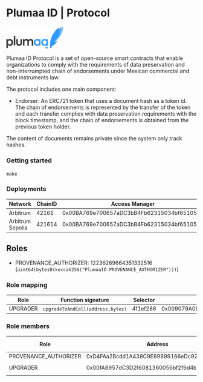 # Plumaa ID | Protocol

<img src="./images/logo.png" width="150" alt="Plumaa ID">

Plumaa ID Protocol is a set of open-source smart contracts that enable organizations to comply with the requirements of data preservation and non-interrumpted chain of endorsements under Mexican commercial and debt instruments law.

The protocol includes one main component:

- Endorser: An ERC721 token that uses a document hash as a token id. The chain of endorsements is represented by the transfer of the token and each transfer complies with data preservation requirements with the block timestamp, and the chain of endorsements is obtained from the previous token holder.

The content of documents remains private since the system only track hashes.

### Getting started

```
make
```

### Deployments

| Network          | ChainID | Access Manager                             | Endorser Proxy                             |
| ---------------- | ------- | ------------------------------------------ | ------------------------------------------ |
| Arbitrum         | 42161   | 0x00BA769e700657aDC3bB4Fb62315034bf65105aA | 0x009079A0E192A3cAebbfC96db1D22e6Aa4458CaA |
| Arbitrum Sepolia | 421614  | 0x00BA769e700657aDC3bB4Fb62315034bf65105aA | 0x009079A0E192A3cAebbfC96db1D22e6Aa4458CaA |

## Roles

- PROVENANCE_AUTHORIZER: 12236269664351332516 (`uint64(bytes8(keccak256("PlumaaID.PROVENANCE_AUTHORIZER")))`)

### Role mapping

| Role     | Function signature                | Selector | Target contract                            |
| -------- | --------------------------------- | -------- | ------------------------------------------ |
| UPGRADER | `upgradeToAndCall(address,bytes)` | 4f1ef286 | 0x009079A0E192A3cAebbfC96db1D22e6Aa4458CaA |

### Role members

| Role                  | Address                                    | Execution Delay |
| --------------------- | ------------------------------------------ | --------------- |
| PROVENANCE_AUTHORIZER | 0xD4FAa2Bcdd1A438C9E69699166eDc92E65954ED7 | 0               |
| UPGRADER              | 0x00fA8957dC3D2f6081360056bf2f6d4b5f1a49aa | 259200 (3 days) |
